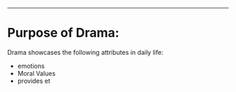 ___
# Purpose of Drama:
Drama showcases the following attributes in daily life:
- emotions
- Moral Values
- provides et
